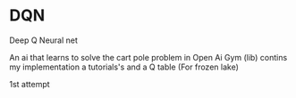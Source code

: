 # DQN
Deep Q Neural net

An ai that learns to solve the cart pole problem in Open Ai Gym (lib)
contins my implementation
a tutorials's
and a Q table (For frozen lake)

1st attempt
